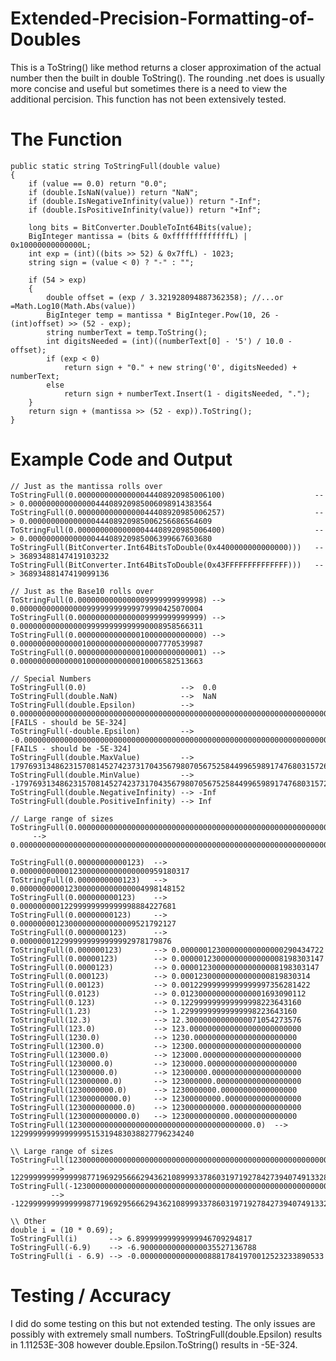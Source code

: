 # Extended-Precision-Formatting-of-Doubles
This is a ToString() like method returns a closer approximation of the actual number then the built in double ToString(). The rounding .net does is usually more concise and useful but sometimes there is a need to view the additional percision. This function has not been extensively tested.

# The Function
    public static string ToStringFull(double value)
    {
        if (value == 0.0) return "0.0";
        if (double.IsNaN(value)) return "NaN";
        if (double.IsNegativeInfinity(value)) return "-Inf";
        if (double.IsPositiveInfinity(value)) return "+Inf";

        long bits = BitConverter.DoubleToInt64Bits(value);
        BigInteger mantissa = (bits & 0xfffffffffffffL) | 0x10000000000000L;
        int exp = (int)((bits >> 52) & 0x7ffL) - 1023;
        string sign = (value < 0) ? "-" : "";

        if (54 > exp)
        {
            double offset = (exp / 3.321928094887362358); //...or =Math.Log10(Math.Abs(value))
            BigInteger temp = mantissa * BigInteger.Pow(10, 26 - (int)offset) >> (52 - exp);
            string numberText = temp.ToString();
            int digitsNeeded = (int)((numberText[0] - '5') / 10.0 - offset);
            if (exp < 0)
                return sign + "0." + new string('0', digitsNeeded) + numberText;
            else
                return sign + numberText.Insert(1 - digitsNeeded, ".");
        }
        return sign + (mantissa >> (52 - exp)).ToString();
    }
    
# Example Code and Output
	// Just as the mantissa rolls over
	ToStringFull(0.00000000000000044408920985006100)                    --> 0.00000000000000044408920985006098914383564
	ToStringFull(0.00000000000000044408920985006257)                    --> 0.00000000000000044408920985006256686564609
	ToStringFull(0.00000000000000044408920985006400)                    --> 0.00000000000000044408920985006399667603680
	ToStringFull(BitConverter.Int64BitsToDouble(0x4400000000000000)))   --> 36893488147419103232
	ToStringFull(BitConverter.Int64BitsToDouble(0x43FFFFFFFFFFFFFF)))   --> 36893488147419099136

	// Just as the Base10 rolls over
	ToStringFull(0.0000000000000009999999999998) --> 0.00000000000000099999999999979990425070004
	ToStringFull(0.0000000000000009999999999999) --> 0.00000000000000099999999999990008958566311
	ToStringFull(0.0000000000000010000000000000) --> 0.00000000000000100000000000000007770539987
	ToStringFull(0.0000000000000010000000000001) --> 0.00000000000000100000000000010006582513663

	// Special Numbers
	ToStringFull(0.0)                     -->  0.0
	ToStringFull(double.NaN)              -->  NaN 
	ToStringFull(double.Epsilon)          -->  0.000000000000000000000000000000000000000000000000000000000000000000000000000000000000000000000000000000000000000000000000000000000000000000000000000000000000000000000000000000000000000000000000000000000000000000000000000000000000000000000000000000000000000000000000000000000000000000000000000000000000000000011125369292536009385779392 [FAILS - should be 5E-324]
	ToStringFull(-double.Epsilon)         --> -0.000000000000000000000000000000000000000000000000000000000000000000000000000000000000000000000000000000000000000000000000000000000000000000000000000000000000000000000000000000000000000000000000000000000000000000000000000000000000000000000000000000000000000000000000000000000000000000000000000000000000000000011125369292536009385779392 [FAILS - should be -5E-324]
	ToStringFull(double.MaxValue)         -->  179769313486231570814527423731704356798070567525844996598917476803157260780028538760589558632766878171540458953514382464234321326889464182768467546703537516986049910576551282076245490090389328944075868508455133942304583236903222948165808559332123348274797826204144723168738177180919299881250404026184124858368
	ToStringFull(double.MinValue)         --> -179769313486231570814527423731704356798070567525844996598917476803157260780028538760589558632766878171540458953514382464234321326889464182768467546703537516986049910576551282076245490090389328944075868508455133942304583236903222948165808559332123348274797826204144723168738177180919299881250404026184124858368
	ToStringFull(double.NegativeInfinity) --> -Inf
	ToStringFull(double.PositiveInfinity) --> Inf

	// Large range of sizes
	ToStringFull(0.00000000000000000000000000000000000000000000000000000000000000000000000000000000000000000000000000000000000000000000000000000000000000000000000000000000000000000000000000000000000000000000000000000000000000000000000000000000000000000000000000000000000000000000000000000000000000000000000000000123456789)
         -->  0.00000000000000000000000000000000000000000000000000000000000000000000000000000000000000000000000000000000000000000000000000000000000000000000000000000000000000000000000000000000000000000000000000000000000000000000000000000000000000000000000000000000000000000000000000000000000000000000000000000123456788999999994258263493
	
	ToStringFull(0.00000000000123)  --> 0.00000000000123000000000000000959180317
	ToStringFull(0.0000000000123)   --> 0.0000000000123000000000000004998148152
	ToStringFull(0.000000000123)    --> 0.00000000012299999999999998884227681
	ToStringFull(0.00000000123)     --> 0.00000000123000000000000009521792127
	ToStringFull(0.0000000123)      --> 0.0000000122999999999999992978179876
	ToStringFull(0.000000123)       --> 0.00000012300000000000000290434722
	ToStringFull(0.00000123)        --> 0.00000123000000000000008198303147
	ToStringFull(0.0000123)         --> 0.0000123000000000000008198303147
	ToStringFull(0.000123)          --> 0.00012300000000000000819830314
	ToStringFull(0.00123)           --> 0.00122999999999999997356281422
	ToStringFull(0.0123)            --> 0.0123000000000000001693090112
	ToStringFull(0.123)             --> 0.122999999999999998223643160
	ToStringFull(1.23)              --> 1.22999999999999998223643160
	ToStringFull(12.3)              --> 12.30000000000000071054273576
	ToStringFull(123.0)             --> 123.0000000000000000000000000
	ToStringFull(1230.0)            --> 1230.00000000000000000000000
	ToStringFull(12300.0)           --> 12300.00000000000000000000000
	ToStringFull(123000.0)          --> 123000.0000000000000000000000
	ToStringFull(1230000.0)         --> 1230000.00000000000000000000
	ToStringFull(12300000.0)        --> 12300000.00000000000000000000
	ToStringFull(123000000.0)       --> 123000000.0000000000000000000
	ToStringFull(1230000000.0)      --> 1230000000.00000000000000000
	ToStringFull(12300000000.0)     --> 12300000000.00000000000000000
	ToStringFull(123000000000.0)    --> 123000000000.0000000000000000
	ToStringFull(1230000000000.0)   --> 1230000000000.00000000000000
	ToStringFull(12300000000000000000000000000000000000000.0)  --> 12299999999999999515319483038827796234240

	\\ Large range of sizes 
	ToStringFull(12300000000000000000000000000000000000000000000000000000000000000000000000000000000000000000000000000000000000000000000000000000000000000.0)
	         --> 12299999999999998771969295666294362108999337860319719278427394074913328075878379011501919067577412170076715635800056490126571748024385536
	ToStringFull(-12300000000000000000000000000000000000000000000000000000000000000000000000000000000000000000000000000000000000000000000000000000000000000.0)
	         --> -12299999999999998771969295666294362108999337860319719278427394074913328075878379011501919067577412170076715635800056490126571748024385536
			
	\\ Other
	double i = (10 * 0.69);
	ToStringFull(i)       --> 6.89999999999999946709294817
	ToStringFull(-6.9)    --> -6.90000000000000035527136788
	ToStringFull(i - 6.9) --> -0.00000000000000088817841970012523233890533
		

# Testing / Accuracy 
I did do some testing on this but not extended testing. The only issues are possibly with extremely small numbers. ToStringFull(double.Epsilon) results in 1.11253E-308 however double.Epsilon.ToString() results in -5E-324.
